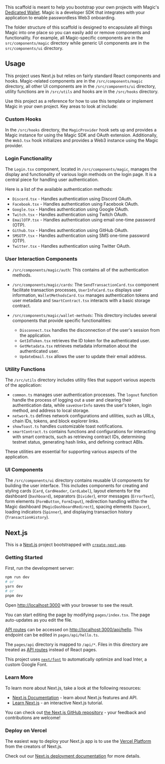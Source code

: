 This scaffold is meant to help you bootstrap your own projects with Magic's [Dedicated Wallet](https://magic.link/docs/auth/overview). Magic is a developer SDK that integrates with your application to enable passwordless Web3 onboarding.

The folder structure of this scaffold is designed to encapsulate all things Magic into one place so you can easily add or remove components and functionality. For example, all Magic-specific components are in the `src/components/magic` directory while generic UI components are in the `src/components/ui` directory.

## Usage

This project uses Next.js but relies on fairly standard React components and hooks. Magic-related components are in the `/src/components/magic` directory, all other UI components are in the `/src/components/ui` directory, utility functions are in `/src/utils` and hooks are in the `/src/hooks` directory.

Use this project as a reference for how to use this template or implement Magic in your own project. Key areas to look at include:

### Custom Hooks
In the `/src/hooks` directory, the `MagicProvider` hook sets up and provides a Magic instance for using the Magic SDK and OAuth extension. Additionally, the `Web3.tsx` hook initializes and provides a Web3 instance using the Magic provider.

### Login Functionality 
The `Login.tsx` component, located in `/src/components/magic`, manages the display and functionality of various login methods on the login page. It is a central piece for handling user authentication.

Here is a list of the available authentication methods:
- `Discord.tsx` - Handles authentication using Discord OAuth.
- `Facebook.tsx` - Handles authentication using Facebook OAuth.
- `Google.tsx` - Handles authentication using Google OAuth.
- `Twitch.tsx` - Handles authentication using Twitch OAuth.
- `EmailOTP.tsx` - Handles authentication using email one-time password (OTP).
- `Github.tsx` - Handles authentication using GitHub OAuth.
- `SMSOTP.tsx` - Handles authentication using SMS one-time password (OTP).
- `Twitter.tsx` - Handles authentication using Twitter OAuth.

### User Interaction Components

- `/src/components/magic/auth`: This contains all of the authentication methods.

- `/src/components/magic/cards`: The `SendTransactionCard.tsx` component facilitate transaction processes, `UserInfoCard.tsx` displays user information, `WalletMethodsCard.tsx` manages authentication tokens and user metadata and `SmartContract.tsx` interacts with a basic storage contract. 

- `/src/components/magic/wallet-methods`: This directory includes several components that provide specific functionalities:
    - `Disconnect.tsx` handles the disconnection of the user's session from the application.
    - `GetIdToken.tsx` retrieves the ID token for the authenticated user.
    - `GetMetadata.tsx` retrieves metadata information about the authenticated user.
    - `UpdateEmail.tsx` allows the user to update their email address.

### Utility Functions
The `/src/utils` directory includes utility files that support various aspects of the application:
- `common.ts` manages user authentication processes. The `logout` function handle the process of logging out a user and clearing their authentication data, while `saveUserInfo` saves the user's token, login method, and address to local storage.
- `network.ts` defines network configurations and utilities, such as URLs, chain IDs, tokens, and block explorer links.
- `showToast.ts` handles customizable toast notifications.
- `smartContract.ts` contains functions and configurations for interacting with smart contracts, such as retrieving contract IDs, determining testnet status, generating hash links, and defining contract ABIs.

These utilities are essential for supporting various aspects of the application.

### UI Components
The `/src/components/ui` directory contains reusable UI components for building the user interface. This includes components for creating and styling cards (`Card`, `CardHeader`, `CardLabel`), layout elements for the dashboard (`Dashboard`), separators (`Divider`), error messages (`ErrorText`), form elements (`FormButton`, `FormInput`), redirection handling within the Magic dashboard (`MagicDashboardRedirect`), spacing elements (`Spacer`), loading indicators (`Spinner`), and displaying transaction history (`TransactionHistory`).
## Next.js

This is a [Next.js](https://nextjs.org/) project bootstrapped with [`create-next-app`](https://github.com/vercel/next.js/tree/canary/packages/create-next-app).

### Getting Started

First, run the development server:

```bash
npm run dev
# or
yarn dev
# or
pnpm dev
```

Open [http://localhost:3000](http://localhost:3000) with your browser to see the result.

You can start editing the page by modifying `pages/index.tsx`. The page auto-updates as you edit the file.

[API routes](https://nextjs.org/docs/api-routes/introduction) can be accessed on [http://localhost:3000/api/hello](http://localhost:3000/api/hello). This endpoint can be edited in `pages/api/hello.ts`.

The `pages/api` directory is mapped to `/api/*`. Files in this directory are treated as [API routes](https://nextjs.org/docs/api-routes/introduction) instead of React pages.

This project uses [`next/font`](https://nextjs.org/docs/basic-features/font-optimization) to automatically optimize and load Inter, a custom Google Font.

### Learn More

To learn more about Next.js, take a look at the following resources:

- [Next.js Documentation](https://nextjs.org/docs) - learn about Next.js features and API.
- [Learn Next.js](https://nextjs.org/learn) - an interactive Next.js tutorial.

You can check out [the Next.js GitHub repository](https://github.com/vercel/next.js/) - your feedback and contributions are welcome!

### Deploy on Vercel

The easiest way to deploy your Next.js app is to use the [Vercel Platform](https://vercel.com/new?utm_medium=default-template&filter=next.js&utm_source=create-next-app&utm_campaign=create-next-app-readme) from the creators of Next.js.

Check out our [Next.js deployment documentation](https://nextjs.org/docs/deployment) for more details.
